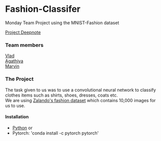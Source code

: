 # Fashion-Classifer
Monday Team Project using the MNIST-Fashion dataset

[Project Deepnote](https://deepnote.com/project/Adidas-Twz26VGSTv6-3JgOJHonsw/%2FHome%20Notebook.ipynb)

### Team members
[Vlad](https://github.com/VladimirGas)<br>
[Agathiya](https://github.com/AgathiyaRaja)<br>
[Marvin](https://github.com/M-C-AD)<br>

### The Project

The task given to us was to use a convolutional neural network to classify clothes items such as shirts, shoes, dresses, coats etc.<br>
We are using [Zalando's fashion dataset](https://github.com/zalandoresearch/fashion-mnist) which contains 10,000 images for us to use.

#### Installation
- [Python](https://www.python.org/downloads/) or
- Pytorch: 'conda install -c pytorch pytorch'
